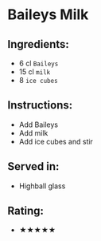 # Baileys Milk

## Ingredients:
- 6 cl `Baileys`
- 15 cl `milk`
- 8 `ice cubes`

## Instructions:
- Add Baileys
- Add milk
- Add ice cubes and stir

## Served in:
- Highball glass

## Rating:
- ★★★★★